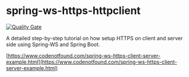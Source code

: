# spring-ws-https-httpclient

[![Quality Gate](https://sonarcloud.io/api/badges/gate?key=com.codenotfound:spring-ws-https-httpclient)](https://sonarcloud.io/dashboard/index/com.codenotfound:spring-ws-https-httpclient)

A detailed step-by-step tutorial on how setup HTTPS on client and server side using Spring-WS and Spring Boot.

[https://www.codenotfound.com/spring-ws-https-client-server-example.html](https://www.codenotfound.com/spring-ws-https-client-server-example.html)
